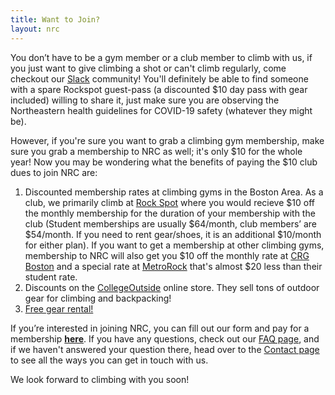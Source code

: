 ```yaml
---
title: Want to Join?
layout: nrc
---
```

You don’t have to be a gym member or a club member to climb with us, if you just want to give climbing a shot or can't climb regularly, come checkout our [Slack](https://join.slack.com/t/nurecclimbing/shared_invite/enQtMjk1MDgxNzE5MjgzLTU1ZGIzZDIyZDM2NTY1YmJmZjQ4NTU3ZWM1NTdjNGVmNmRjN2EzNGY2YjhmODUxMTZhOTJhMjU1NGQ1MjY3ZjM) community! You'll definitely be able to find someone with a spare Rockspot guest-pass (a discounted $10 day pass with gear included) willing to share it, just make sure you are observing the Northeastern health guidelines for COVID-19 safety (whatever they might be).

However, if you're sure you want to grab a climbing gym membership, make sure you grab a membership to NRC as well; it's only $10 for the whole year! Now you may be wondering what the benefits of paying the $10 club dues to join NRC are:

1. Discounted membership rates at climbing gyms in the Boston Area. As a club, we primarily climb at [Rock Spot](http://southboston.rockspotclimbing.com/) where you would recieve $10 off the monthly membership for the duration of your membership with the club (Student memberships are usually $64/month, club members’ are $54/month. If you need to rent gear/shoes, it is an additional $10/month for either plan). If you want to get a membership at other climbing gyms, membership to NRC will also get you $10 off the monthly rate at [CRG Boston](https://centralrockgym.com/boston/) and a special rate at [MetroRock](https://www.metrorock.com/boston) that's almost $20 less than their student rate. 
2. Discounts on the [CollegeOutside](https://www.collegeoutside.com/) online store. They sell tons of outdoor gear for climbing and backpacking!
3. [Free gear rental!](https://northeasternclimbing.github.io/nrc/gear_rental/)

If you’re interested in joining NRC, you can fill out our form and pay for a membership [**here**](https://docs.google.com/forms/d/e/1FAIpQLSevD7mhc_lSGWIpyQWPArBjbvVORSZJ8m_nFgbJqhbhIQPr9g/viewform?usp=sf_link). If you have any questions, check out our [FAQ page](https://northeasternclimbing.github.io/nrc/faq/), and if we haven't answered your question there, head over to the [Contact page](https://northeasternclimbing.github.io/nrc/contact/) to see all the ways you can get in touch with us.

We look forward to climbing with you soon!
